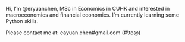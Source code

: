Hi, I’m @eryuanchen, MSc in Economics in CUHK and interested in macroeconomics and financial economics.
I’m currently learning some Python skills.

Please contact me at: eayuan.chen#gmail.com (#\to@)

<!---
eryuanchen/eryuanchen is a ✨ special ✨ repository because its `README.md` (this file) appears on your GitHub profile.
You can click the Preview link to take a look at your changes.
--->
